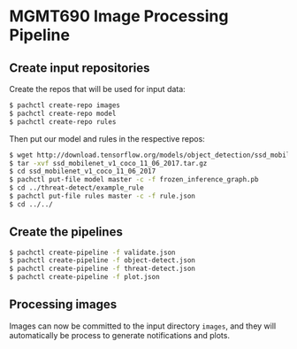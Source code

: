 # MGMT690 Image Processing Pipeline

## Create input repositories

Create the repos that will be used for input data:

```sh
$ pachctl create-repo images
$ pachctl create-repo model
$ pachctl create-repo rules
```

Then put our model and rules in the respective repos:

```sh
$ wget http://download.tensorflow.org/models/object_detection/ssd_mobilenet_v1_coco_11_06_2017.tar.gz
$ tar -xvf ssd_mobilenet_v1_coco_11_06_2017.tar.gz
$ cd ssd_mobilenet_v1_coco_11_06_2017
$ pachctl put-file model master -c -f frozen_inference_graph.pb
$ cd ../threat-detect/example_rule 
$ pachctl put-file rules master -c -f rule.json
$ cd ../../
```

## Create the pipelines

```sh
$ pachctl create-pipeline -f validate.json
$ pachctl create-pipeline -f object-detect.json
$ pachctl create-pipeline -f threat-detect.json
$ pachctl create-pipeline -f plot.json
```

## Processing images

Images can now be committed to the input directory `images`, and they will automatically be process to generate notifications and plots.
